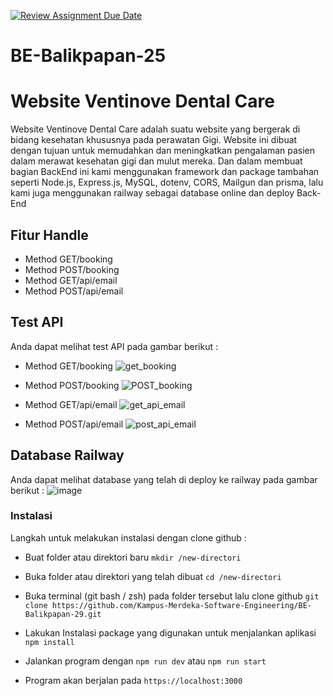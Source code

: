 [![Review Assignment Due Date](https://classroom.github.com/assets/deadline-readme-button-24ddc0f5d75046c5622901739e7c5dd533143b0c8e959d652212380cedb1ea36.svg)](https://classroom.github.com/a/yZWC7OmO)

# BE-Balikpapan-25

# Website Ventinove Dental Care
Website Ventinove Dental Care adalah suatu website yang bergerak di bidang kesehatan khususnya pada perawatan Gigi. Website ini dibuat dengan tujuan untuk memudahkan dan meningkatkan pengalaman pasien dalam merawat kesehatan gigi dan mulut mereka. Dan dalam membuat bagian BackEnd ini kami menggunakan framework dan package tambahan seperti Node.js, Express.js, MySQL, dotenv, CORS, Mailgun dan prisma, lalu kami juga menggunakan railway sebagai database online dan deploy Back-End

## Fitur Handle

- Method GET/booking
- Method POST/booking
- Method GET/api/email
- Method POST/api/email

## Test API

Anda dapat melihat test API pada gambar berikut :

- Method GET/booking
  ![get_booking](https://github.com/Kampus-Merdeka-Software-Engineering/BE-Balikpapan-29/assets/92621677/e132c783-69d7-4054-9404-cf3bb0d7007b)

- Method POST/booking
  ![POST_booking](https://github.com/Kampus-Merdeka-Software-Engineering/BE-Balikpapan-29/assets/92621677/afdc12a4-a98e-4104-a11f-b91cd68af892)

- Method GET/api/email
 ![get_api_email](https://github.com/Kampus-Merdeka-Software-Engineering/BE-Balikpapan-29/assets/92621677/3b15784e-c313-4119-9637-31d3447bce23)


- Method POST/api/email
  ![post_api_email](https://github.com/Kampus-Merdeka-Software-Engineering/BE-Balikpapan-29/assets/92621677/d99e446c-4466-4234-890b-104d90454afb)


## Database Railway

Anda dapat melihat database yang telah di deploy ke railway pada gambar berikut :
![image](https://github.com/Kampus-Merdeka-Software-Engineering/BE-Balikpapan-29/assets/92621677/ff8ed4a0-808c-4b28-8709-6b6fc8749b4c)


### Instalasi

Langkah untuk melakukan instalasi dengan clone github :

- Buat folder atau direktori baru
  `mkdir /new-directori`

- Buka folder atau direktori yang telah dibuat
  `cd /new-directori`

- Buka terminal (git bash / zsh) pada folder tersebut lalu clone github
  `git clone https://github.com/Kampus-Merdeka-Software-Engineering/BE-Balikpapan-29.git`

- Lakukan Instalasi package yang digunakan untuk menjalankan aplikasi
  `npm install`

- Jalankan program dengan
  `npm run dev` atau `npm run start`

- Program akan berjalan pada
  `https://localhost:3000`
